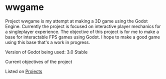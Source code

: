 # wwgame

Project wwgame is my attempt at making a 3D game using the Godot Engine.
Currently the project is focused on interactive player mechanics for a singleplayer experience.
The objective of this project is for me to make a base for interactable FPS games using Godot.
I hope to make a good game using this base that's a work in progress.

Version of Godot being used: 3.0 Stable

Current objectives of the project

Listed on [Projects](https://github.com/aarroz/wwgame/projects)
